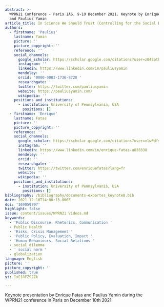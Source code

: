 ```yaml
---
abstract: >-
  WPRN21 Conference - Paris IAS, 9-10 December 2021. Keynote by Enrique Fatas
  and Paulius Yamin 
article_title: In Science We Should Trust (Controlling for the Social Desirability Bias)
authors:
  - firstname: 'Paulius'
    lastname: Yamin
    picture: ''
    picture_copyright: ''
    reference: ''
    social_channels:
      google_scholar: https://scholar.google.com/citations?user=zO4EatkAAAAJ&hl=en
      instagram: ''
      linkedin: https://www.linkedin.com/in/pauliusyamin
      mendeley: ''
      orcid: '0000-0003-1736-8728 '
      researchgate: ''
      twitter: https://twitter.com/pauliusyamin
      website: https://pauliusyamin.com/
      wikipedia: ''
    positions_and_institutions:
      - institution: University of Pennsylvania, USA
        positions: []
  - firstname: 'Enrique'
    lastname: Fatas
    picture: ''
    picture_copyright: ''
    reference: ''
    social_channels:
      google_scholar: https://scholar.google.com/citations?user=vlwPdfsAAAAJ&hl=en
      instagram: ''
      linkedin: https://www.linkedin.com/in/enrique-fatas-a838338
      mendeley: ''
      orcid: ''
      researchgate: ''
      twitter: https://twitter.com/enriquefatas?lang=fr
      website: ''
      wikipedia: ''
    positions_and_institutions:
      - institution: University of Pennsylvania, USA
        positions: []
bibliography: /bibliography/documents-exportes_keynote8.bib
date: 2021-12-10T14:00:13.000Z
doi: '169059797'
highlight: false
issue: content/issues/WPRN21 Videos.md
keywords:
  - 'Public Discourse, Rhetorics, Communication '
  - Public Health
  - 'Risks, Crisis Management '
  - 'Public Policy, Evaluation, Impact '
  - 'Human Behaviours, Social Relations '
  - social dilemma
  - ' social norm '
  - globalization
language: English
picture: ''
picture_copyright: ''
published: true
yt: IxE1RFZSJZk

---
```



Keynote presentation by Enrique Fatas and Paulius Yamin during the WPRN21 conference in Paris on December 10th 2021

<Youtube yt="IxE1RFZSJZk" caption ="Keynote 8 : In Science We Should Trust (controlling for the Social Desirability Bias) by Enrique Fatas"></Youtube>